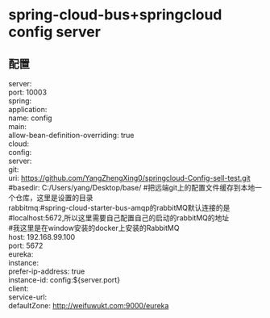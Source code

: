 # spring-cloud-bus+springcloud config server
## 配置
server:<br>
  port: 10003<br>
spring:<br>
  application:<br>
    name: config<br>
  main:<br>
    allow-bean-definition-overriding: true<br>
  cloud:<br>
    config:<br>
      server:<br>
        git:<br>
          uri: https://github.com/YangZhengXing0/springcloud-Config-sell-test.git<br>
          #basedir: C:/Users/yang/Desktop/base/ #把远端git上的配置文件缓存到本地一个仓库，这里是设置的目录<br>
  rabbitmq:#spring-cloud-starter-bus-amqp的rabbitMQ默认连接的是<br>
#localhost:5672,所以这里需要自己配置自己的启动的rabbitMQ的地址<br>
#我这里是在window安装的docker上安装的RabbitMQ<br>
    host: 192.168.99.100<br>
    port: 5672<br>
eureka:<br>
  instance:<br>
    prefer-ip-address: true<br>
    instance-id: config:${server.port}<br>
  client:<br>
    service-url:<br>
      defaultZone: http://weifuwukt.com:9000/eureka<br>
